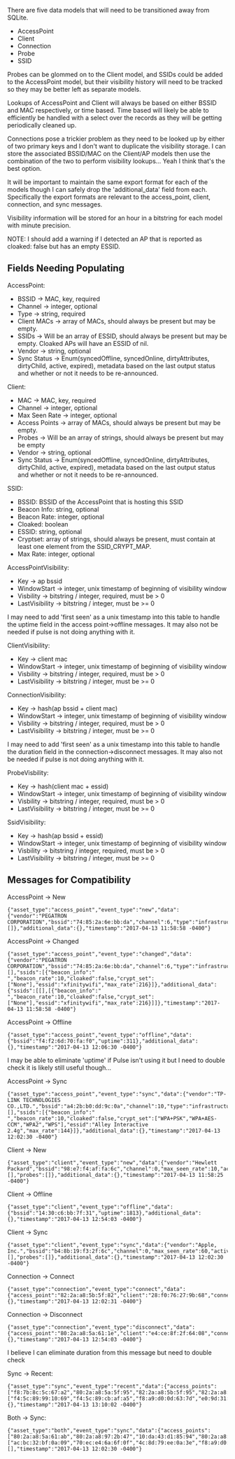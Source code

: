 There are five data models that will need to be transitioned away from SQLite.

* AccessPoint
* Client
* Connection
* Probe
* SSID

Probes can be glommed on to the Client model, and SSIDs could be added to the
AccessPoint model, but their visibility history will need to be tracked so they
may be better left as separate models.

Lookups of AccessPoint and Client will always be based on either BSSID and MAC
respectively, or time based. Time based will likely be able to efficiently be
handled with a select over the records as they will be getting periodically
cleaned up.

Connections pose a trickier problem as they need to be looked up by either of
two primary keys and I don't want to duplicate the visibility storage. I can
store the associated BSSID/MAC on the Client/AP models then use the combination
of the two to perform visibility lookups... Yeah I think that's the best
option.

It will be important to maintain the same export format for each of the models
though I can safely drop the 'additional_data' field from each. Specifically
the export formats are relevant to the access_point, client, connection, and
sync messages.

Visibility information will be stored for an hour in a bitstring for each model
with minute precision.

NOTE: I should add a warning if I detected an AP that is reported as cloaked:
false but has an empty ESSID.

## Fields Needing Populating

AccessPoint:

* BSSID -> MAC, key, required
* Channel -> integer, optional
* Type -> string, required
* Client MACs -> array of MACs, should always be present but may be empty.
* SSIDs -> Will be an array of ESSID, should always be present but may be
  empty. Cloaked APs will have an ESSID of nil.
* Vendor -> string, optional
* Sync Status -> Enum(syncedOffline, syncedOnline, dirtyAttributes,
  dirtyChild, active, expired), metadata based on the last output status and
  whether or not it needs to be re-announced.

Client:

* MAC -> MAC, key, required
* Channel -> integer, optional
* Max Seen Rate -> integer, optional
* Access Points -> array of MACs, should always be present but may be empty.
* Probes -> Will be an array of strings, should always be present but may be
  empty
* Vendor -> string, optional
* Sync Status -> Enum(syncedOffline, syncedOnline, dirtyAttributes,
  dirtyChild, active, expired), metadata based on the last output status and
  whether or not it needs to be re-announced.

SSID:

* BSSID: BSSID of the AccessPoint that is hosting this SSID
* Beacon Info: string, optional
* Beacon Rate: integer, optional
* Cloaked: boolean
* ESSID: string, optional
* Cryptset: array of strings, should always be present, must contain at least
  one element from the SSID_CRYPT_MAP.
* Max Rate: integer, optional

AccessPointVisibility:

* Key -> ap bssid
* WindowStart -> integer, unix timestamp of beginning of visibility window
* Visbility -> bitstring / integer, required, must be > 0
* LastVisibility -> bitstring / integer, must be >= 0

I may need to add 'first seen' as a unix timestamp into this table to handle
the uptime field in the access point->offline messages. It may also not be
needed if pulse is not doing anything with it.

ClientVisibility:

* Key -> client mac
* WindowStart -> integer, unix timestamp of beginning of visibility window
* Visbility -> bitstring / integer, required, must be > 0
* LastVisibility -> bitstring / integer, must be >= 0

ConnectionVisibility:

* Key -> hash(ap bssid + client mac)
* WindowStart -> integer, unix timestamp of beginning of visibility window
* Visbility -> bitstring / integer, required, must be > 0
* LastVisibility -> bitstring / integer, must be >= 0

I may need to add 'first seen' as a unix timestamp into this table to handle
the duration field in the connection->disconnect messages. It may also not be
needed if pulse is not doing anything with it.

ProbeVisbility:

* Key -> hash(client mac + essid)
* WindowStart -> integer, unix timestamp of beginning of visibility window
* Visbility -> bitstring / integer, required, must be > 0
* LastVisibility -> bitstring / integer, must be >= 0

SsidVisibility:

* Key -> hash(ap bssid + essid)
* WindowStart -> integer, unix timestamp of beginning of visibility window
* Visbility -> bitstring / integer, required, must be > 0
* LastVisibility -> bitstring / integer, must be >= 0

## Messages for Compatibility

AccessPoint -> New

```
{"asset_type":"access_point","event_type":"new","data":{"vendor":"PEGATRON CORPORATION","bssid":"74:85:2a:6e:bb:da","channel":6,"type":"infrastructure","active":true,"connected_clients":[]},"additional_data":{},"timestamp":"2017-04-13 11:58:58 -0400"}
```

AccessPoint -> Changed

```
{"asset_type":"access_point","event_type":"changed","data":{"vendor":"PEGATRON CORPORATION","bssid":"74:85:2a:6e:bb:da","channel":6,"type":"infrastructure","active":true,"connected_clients":[],"ssids":[{"beacon_info":" ","beacon_rate":10,"cloaked":false,"crypt_set":["None"],"essid":"xfinitywifi","max_rate":216}]},"additional_data":{"ssids":[[],[{"beacon_info":" ","beacon_rate":10,"cloaked":false,"crypt_set":["None"],"essid":"xfinitywifi","max_rate":216}]]},"timestamp":"2017-04-13 11:58:58 -0400"}
```

AccessPoint -> Offline

```
{"asset_type":"access_point","event_type":"offline","data":{"bssid":"f4:f2:6d:70:fa:f0","uptime":311},"additional_data":{},"timestamp":"2017-04-13 12:06:30 -0400"}
```

I may be able to eliminate 'uptime' if Pulse isn't using it but I need to
double check it is likely still useful though...

AccessPoint -> Sync

```
{"asset_type":"access_point","event_type":"sync","data":{"vendor":"TP-LINK TECHNOLOGIES CO.,LTD.","bssid":"a4:2b:b0:dd:9c:0a","channel":10,"type":"infrastructure","active":true,"connected_clients":[],"ssids":[{"beacon_info":" ","beacon_rate":10,"cloaked":false,"crypt_set":["WPA+PSK","WPA+AES-CCM","WPA2","WPS"],"essid":"Alley Interactive 2.4g","max_rate":144}]},"additional_data":{},"timestamp":"2017-04-13 12:02:30 -0400"}
```

Client -> New

```
{"asset_type":"client","event_type":"new","data":{"vendor":"Hewlett Packard","bssid":"98:e7:f4:af:fa:6c","channel":0,"max_seen_rate":10,"active":true,"connected_access_points":[],"probes":[]},"additional_data":{},"timestamp":"2017-04-13 11:58:25 -0400"}
```

Client -> Offline

```
{"asset_type":"client","event_type":"offline","data":{"bssid":"14:30:c6:bb:7f:31","uptime":1813},"additional_data":{},"timestamp":"2017-04-13 12:54:03 -0400"}
```

Client -> Sync

```
{"asset_type":"client","event_type":"sync","data":{"vendor":"Apple, Inc.","bssid":"b4:8b:19:f3:2f:6c","channel":0,"max_seen_rate":60,"active":true,"connected_access_points":[],"probes":[]},"additional_data":{},"timestamp":"2017-04-13 12:02:30 -0400"}
```

Connection -> Connect

```
{"asset_type":"connection","event_type":"connect","data":{"access_point":"82:2a:a8:5b:5f:82","client":"28:f0:76:27:9b:68","connected":true},"additional_data":{},"timestamp":"2017-04-13 12:02:31 -0400"}
```

Connection -> Disconnect

```
{"asset_type":"connection","event_type":"disconnect","data":{"access_point":"80:2a:a8:5a:61:1e","client":"e4:ce:8f:2f:64:08","connected":false,"duration":1823},"additional_data":{},"timestamp":"2017-04-13 12:54:03 -0400"}
```

I believe I can eliminate duration from this message but need to double check

Sync -> Recent:

```
{"asset_type":"sync","event_type":"recent","data":{"access_points":["f8:7b:8c:5c:67:a2","80:2a:a8:5a:5f:95","82:2a:a8:5b:5f:95","82:2a:a8:5b:61:ab","82:2a:a8:5b:5f:82","82:2a:a8:5b:60:c7","20:c9:d0:1a:ad:ea","82:2a:a8:98:2b:47","a4:2b:b0:dd:9c:09","46:d9:e7:fb:6c:c9","56:d9:e7:fb:6c:c9","f8:7b:8c:5c:67:a3","74:85:2a:6e:a6:32","82:2a:a8:5b:61:1e","82:2a:a8:5b:63:e1","60:33:4b:e3:d8:1c","74:85:2a:6e:a6:30","80:2a:a8:41:3f:20","44:d9:e7:fa:6c:c9","80:2a:a8:5a:63:e1","46:d9:e7:fa:6c:c9","80:2a:a8:5a:5f:82","20:c9:d0:1a:ad:e9","74:85:2a:6e:a6:28","80:2a:a8:5a:61:ab","80:2a:a8:5a:60:c7","80:2a:a8:5a:5f:81","80:2a:a8:97:2b:47","60:e3:27:f2:3c:ff","80:2a:a8:5a:61:1e","74:85:2a:6e:a6:31","60:33:4b:e3:d8:1b","04:a1:51:5c:f1:07","98:e7:f4:af:fa:6d","80:2a:a8:5a:5f:42","9a:dc:96:38:a4:35","f0:9f:c2:24:de:5b","00:18:0a:34:f5:ba","74:85:2a:6e:a6:2b","10:da:43:d1:85:94","d8:9d:67:e4:02:7c","74:85:2a:6e:a6:2a","50:65:f3:04:5a:05","20:25:64:60:a4:da","f2:9f:c2:24:de:5b","88:dc:96:38:a4:35","a4:2b:b0:dd:9c:0a"],"clients":["f4:5c:89:99:10:69","f4:5c:89:cb:af:a5","f8:a9:d0:0d:63:7d","e0:9d:31:0c:78:90","00:18:0a:34:f5:ba","80:d2:1d:28:e3:d8","78:31:c1:cf:79:c4","ac:bc:32:bf:0a:09","18:cf:5e:43:6e:4a","4c:8d:79:ee:0a:3e","98:01:a7:a0:76:71","e4:ce:8f:2f:64:08","98:5a:eb:8d:8c:58","68:db:ca:c9:d1:4c","44:85:00:6e:40:d3","7c:04:d0:cb:25:bc","14:10:9f:db:95:59","c8:69:cd:b9:cc:30","28:f0:76:27:9b:68","64:bc:0c:47:97:e7","6c:76:60:3c:19:50","98:e7:f4:af:fa:6c","1c:99:4c:ad:44:9b","34:02:86:0f:13:c4","b8:76:3f:0d:86:ff","30:8c:fb:da:48:66","60:03:08:94:95:36","88:63:df:90:1a:c9","00:80:92:be:22:27","68:a8:6d:4d:53:98","ac:bc:32:a2:1c:31","94:65:9c:2f:2b:c3","f4:09:d8:db:c9:b8","b8:e8:56:45:18:a6","00:26:08:e5:24:d3","b8:8d:12:05:c9:f4","28:cf:e9:54:ed:f5","a8:5b:78:3a:6b:9d","64:b0:a6:b1:27:dd","b4:8b:19:e1:9c:00","16:26:ad:b0:c0:6f"]},"additional_data":{},"timestamp":"2017-04-13 13:10:02 -0400"}
```

Both -> Sync:

```
{"asset_type":"both","event_type":"sync","data":{"access_points":["80:2a:a8:5a:61:ab","80:2a:a8:97:2b:47","10:da:43:d1:85:94","80:2a:a8:41:3f:20","82:2a:a8:5b:61:ab","82:2a:a8:5b:60:c7","82:2a:a8:5b:5f:95","82:2a:a8:5b:5f:82","20:c9:d0:1a:ad:ea","82:2a:a8:98:2b:47","a4:2b:b0:dd:9c:09","46:d9:e7:fb:6c:c9","56:d9:e7:fb:6c:c9","f8:7b:8c:5c:67:a3","60:33:4b:e3:d8:1c","74:85:2a:6e:a6:30","82:2a:a8:5b:61:1e","82:2a:a8:5b:63:e1","74:85:2a:6e:a6:31","46:d9:e7:fa:6c:c9","80:2a:a8:5a:5f:82","44:d9:e7:fa:6c:c9","80:2a:a8:5a:63:e1","f8:7b:8c:5c:67:a2","80:2a:a8:5a:60:c7","74:85:2a:6e:a6:28","74:85:2a:6e:a6:32","80:2a:a8:5a:61:1e","80:2a:a8:5a:5f:81","04:a1:51:5c:f1:07","60:e3:27:f2:3c:ff","60:33:4b:e3:d8:1b","20:c9:d0:1a:ad:e9","80:2a:a8:5a:5f:95","d8:9d:67:e4:02:7c","f4:f2:6d:70:fa:f0","f0:9f:c2:24:de:5b","74:85:2a:6e:bb:db","70:5a:0f:6a:54:ad","f2:9f:c2:24:de:5b","74:85:2a:6e:bb:da","00:18:0a:34:f5:ba","a4:2b:b0:dd:9c:0a","20:25:64:60:a4:da","50:65:f3:04:5a:05","74:85:2a:6e:a6:2a"],"clients":["ac:bc:32:bf:0a:09","70:ec:e4:6a:6f:0f","4c:8d:79:ee:0a:3e","f8:a9:d0:0d:63:7d","e0:9d:31:0c:78:90","b8:76:3f:0d:86:ff","f4:31:c3:7f:d1:37","80:d2:1d:28:e3:d8","78:31:c1:cf:79:c4","e4:ce:8f:2f:64:08","12:46:92:f6:6f:68","f4:5c:89:cb:af:a5","80:e6:50:1c:f9:48","6c:76:60:3c:19:50","68:db:ca:c9:d1:4c","98:5a:eb:8d:8c:58","18:cf:5e:43:6e:4a","44:85:00:6e:40:d3","64:bc:0c:47:97:e7","e6:65:c9:39:77:b8","f4:5c:89:99:10:69","70:5a:0f:6a:54:ad","98:e7:f4:af:fa:6c","3c:77:e6:1a:a1:8b","98:01:a7:a0:76:71","bc:f5:ac:e0:65:47","00:18:0a:34:f5:ba","24:df:6a:15:4b:5d","34:02:86:0f:13:c4","00:80:92:be:22:27","14:10:9f:db:95:59","42:06:a5:c2:7c:47","34:02:86:0f:13:c5","c2:2c:da:83:24:38","d0:a6:37:67:7c:f2","28:f0:76:27:9b:68","94:39:e5:6c:c4:a1","ee:c5:10:eb:cf:37","b4:8b:19:f3:2f:6c"]},"additional_data":[],"timestamp":"2017-04-13 12:02:30 -0400"}
```
